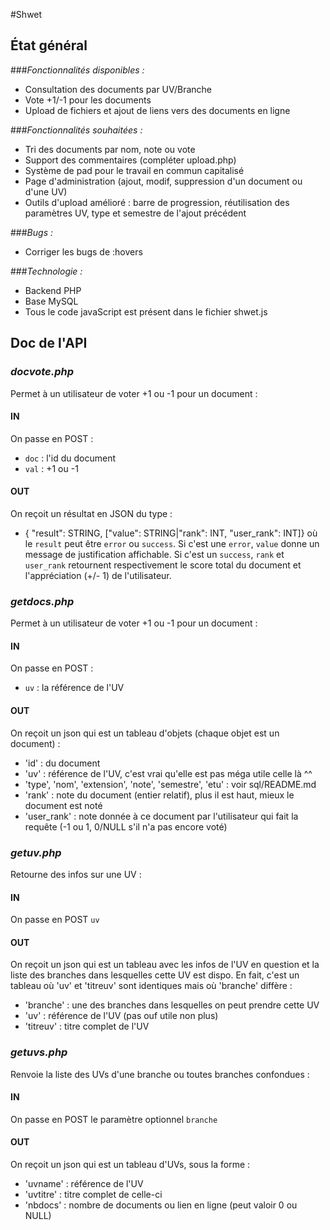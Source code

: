 #Shwet

## État général

###*Fonctionnalités disponibles :*
* Consultation des documents par UV/Branche
* Vote +1/-1 pour les documents
* Upload de fichiers et ajout de liens vers des documents en ligne


###*Fonctionnalités souhaitées :* 
* Tri des documents par nom, note ou vote
* Support des commentaires (compléter upload.php)
* Système de pad pour le travail en commun capitalisé
* Page d'administration (ajout, modif, suppression d'un document ou d'une UV)
* Outils d'upload amélioré : barre de progression, réutilisation des paramètres UV, type et semestre de l'ajout précédent

###*Bugs :*
* Corriger les bugs de :hovers

###*Technologie :*
* Backend PHP
* Base MySQL
* Tous le code javaScript est présent dans le fichier shwet.js




## Doc de l'API
### *docvote.php*
Permet à un utilisateur de voter +1 ou -1 pour un document :

#### IN
On passe en POST :
* `doc` : l'id du document
* `val` : +1 ou -1

#### OUT
On reçoit un résultat en JSON du type :
* { "result": STRING, ["value": STRING|"rank": INT, "user_rank": INT]}
où le `result` peut être `error` ou `success`. Si c'est une `error`, `value` donne un message de justification affichable. Si c'est un `success`, `rank` et `user_rank` retournent respectivement le score total du document et l'appréciation (+/- 1) de l'utilisateur.


### *getdocs.php*
Permet à un utilisateur de voter +1 ou -1 pour un document :
#### IN
On passe en POST :
* `uv` : la référence de l'UV

#### OUT
On reçoit un json qui est un tableau d'objets (chaque objet est un document) :
* 'id' : du document
* 'uv' : référence de l'UV, c'est vrai qu'elle est pas méga utile celle là ^^
* 'type', 'nom', 'extension', 'note', 'semestre', 'etu' : voir sql/README.md
* 'rank' : note du document (entier relatif), plus il est haut, mieux le document est noté
* 'user_rank' : note donnée à ce document par l'utilisateur qui fait la requête (-1 ou 1, 0/NULL s'il n'a pas encore voté)

### *getuv.php*
Retourne des infos sur une UV :
#### IN
On passe en POST `uv`

#### OUT
On reçoit un json qui est un tableau avec les infos de l'UV en question et la liste des branches dans lesquelles cette UV est dispo. En fait, c'est un tableau où 'uv' et 'titreuv' sont identiques mais où 'branche' diffère :
* 'branche' : une des branches dans lesquelles on peut prendre cette UV
* 'uv' : référence de l'UV (pas ouf utile non plus)
* 'titreuv' : titre complet de l'UV

### *getuvs.php*
Renvoie la liste des UVs d'une branche ou toutes branches confondues :
#### IN
On passe en POST le paramètre optionnel `branche`

#### OUT
On reçoit un json qui est un tableau d'UVs, sous la forme :
* 'uvname' : référence de l'UV
* 'uvtitre' : titre complet de celle-ci
* 'nbdocs' : nombre de documents ou lien en ligne (peut valoir 0 ou NULL)
